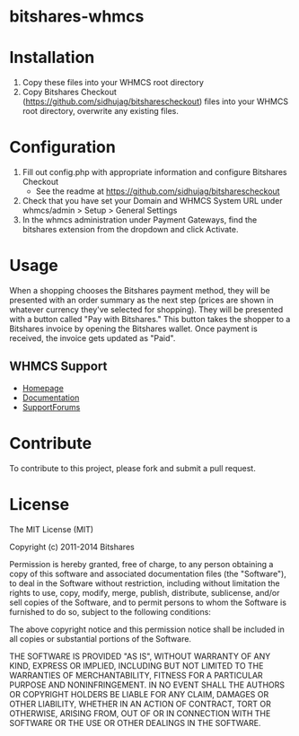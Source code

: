 bitshares-whmcs
======================

# Installation

1. Copy these files into your WHMCS root directory
2. Copy Bitshares Checkout (https://github.com/sidhujag/bitsharescheckout) files into your WHMCS root directory, overwrite any existing files.

# Configuration

1. Fill out config.php with appropriate information and configure Bitshares Checkout
    - See the readme at https://github.com/sidhujag/bitsharescheckout
2. Check that you have set your Domain and WHMCS System URL under whmcs/admin > Setup > General Settings
3. In the whmcs administration under Payment Gateways, find the bitshares extension from the dropdown and click Activate.


# Usage

When a shopping chooses the Bitshares payment method, they will be presented with an
order summary as the next step (prices are shown in whatever currency they've selected
for shopping).  They will be presented with a button called "Pay with Bitshares."  This
button takes the shopper to a Bitshares invoice by opening the Bitshares wallet.  Once payment is received, the invoice gets updated as "Paid".


## WHMCS Support

* [Homepage](https://www.whmcs.com/)
* [Documentation](http://docs.whmcs.com/Main_Page)
* [SupportForums](http://forum.whmcs.com/)

# Contribute

To contribute to this project, please fork and submit a pull request.

# License

The MIT License (MIT)

Copyright (c) 2011-2014 Bitshares

Permission is hereby granted, free of charge, to any person obtaining a copy
of this software and associated documentation files (the "Software"), to deal
in the Software without restriction, including without limitation the rights
to use, copy, modify, merge, publish, distribute, sublicense, and/or sell
copies of the Software, and to permit persons to whom the Software is
furnished to do so, subject to the following conditions:

The above copyright notice and this permission notice shall be included in
all copies or substantial portions of the Software.

THE SOFTWARE IS PROVIDED "AS IS", WITHOUT WARRANTY OF ANY KIND, EXPRESS OR
IMPLIED, INCLUDING BUT NOT LIMITED TO THE WARRANTIES OF MERCHANTABILITY,
FITNESS FOR A PARTICULAR PURPOSE AND NONINFRINGEMENT. IN NO EVENT SHALL THE
AUTHORS OR COPYRIGHT HOLDERS BE LIABLE FOR ANY CLAIM, DAMAGES OR OTHER
LIABILITY, WHETHER IN AN ACTION OF CONTRACT, TORT OR OTHERWISE, ARISING FROM,
OUT OF OR IN CONNECTION WITH THE SOFTWARE OR THE USE OR OTHER DEALINGS IN
THE SOFTWARE.
